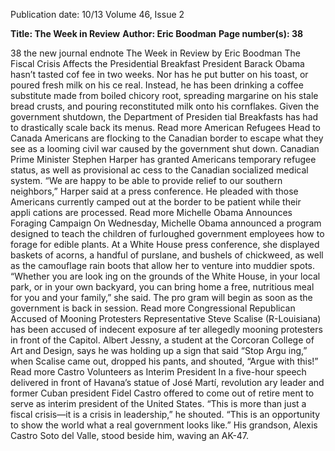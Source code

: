 Publication date: 10/13
Volume 46, Issue 2

**Title: The Week in Review**
**Author: Eric Boodman**
**Page number(s): 38**

38
the new journal
endnote
The Week in Review
by Eric Boodman
The Fiscal Crisis Affects the Presidential 
Breakfast
President Barack Obama hasn’t tasted cof­
fee in two weeks. Nor has he put butter on 
his toast, or poured fresh milk on his ce­
real. Instead, he has been drinking a coffee 
substitute made from boiled chicory root, 
spreading margarine on his stale bread 
crusts, and pouring reconstituted milk 
onto his cornflakes. Given the government 
shutdown, the Department of Presiden­
tial Breakfasts has had to drastically scale 
back its menus. Read more
American Refugees Head to Canada
Americans are flocking to the Canadian 
border to escape what they see as a looming 
civil war caused by the government shut­
down. Canadian Prime Minister Stephen 
Harper has granted Americans temporary 
refugee status, as well as provisional ac­
cess to the Canadian socialized medical 
system. “We are happy to be able to provide 
relief to our southern neighbors,” Harper 
said at a press conference. He pleaded with 
those Americans currently camped out at 
the border to be patient while their appli­
cations are processed. Read more
Michelle Obama Announces Foraging 
Campaign
On Wednesday, Michelle Obama announced 
a program designed to teach the children of 
furloughed government employees how to 
forage for edible plants. At a White House 
press conference, she displayed baskets of 
acorns, a handful of purslane, and bushels 
of chickweed, as well as the camouflage 
rain boots that allow her to venture into 
muddier spots. “Whether you are look­
ing on the grounds of the White House, in 
your local park, or in your own backyard, 
you can bring home a free, nutritious meal 
for you and your family,” she said. The pro­
gram will begin as soon as the government 
is back in session. Read more
Congressional Republican Accused of 
Mooning Protesters
Representative Steve Scalise (R-Louisiana) 
has been accused of indecent exposure af­
ter allegedly mooning protesters in front of 
the Capitol. Albert Jessny, a student at the 
Corcoran College of Art and Design, says he 
was holding up a sign that said “Stop Argu­
ing,” when Scalise came out, dropped his 
pants, and shouted, “Argue with this!” 
Read more
Castro Volunteers as Interim President
In a five-hour speech delivered in front of 
Havana’s statue of José Martí, revolution­
ary leader and former Cuban president 
Fidel Castro offered to come out of retire­
ment to serve as interim president of the 
United States. “This is more than just a 
fiscal crisis—it is a crisis in leadership,” he 
shouted. “This is an opportunity to show 
the world what a real government looks 
like.” His grandson, Alexis Castro Soto del 
Valle, stood beside him, waving an AK-47.